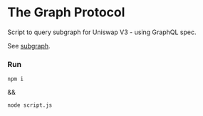 # The Graph Protocol

Script to query subgraph for Uniswap V3 - using GraphQL spec.

See [subgraph](https://thegraph.com/explorer/subgraph?id=0x9bde7bf4d5b13ef94373ced7c8ee0be59735a298-2&view=Overview).

### Run
`npm i`

&&

`node script.js`